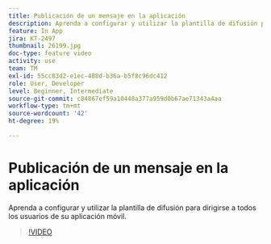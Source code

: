 ```yaml
---
title: Publicación de un mensaje en la aplicación
description: Aprenda a configurar y utilizar la plantilla de difusión para dirigirse a todos los usuarios de su aplicación móvil.
feature: In App
jira: KT-2497
thumbnail: 26199.jpg
doc-type: feature video
activity: use
team: TM
exl-id: 55cc83d2-e1ec-488d-b36a-b5f8c96dc412
role: User, Developer
level: Beginner, Intermediate
source-git-commit: c84867ef59a10448a377a959d0b67ae71343a4aa
workflow-type: tm+mt
source-wordcount: '42'
ht-degree: 19%

---
```


# Publicación de un mensaje en la aplicación

Aprenda a configurar y utilizar la plantilla de difusión para dirigirse a todos los usuarios de su aplicación móvil.

>[!VIDEO](https://video.tv.adobe.com/v/26199?quality=12&learn=on)
